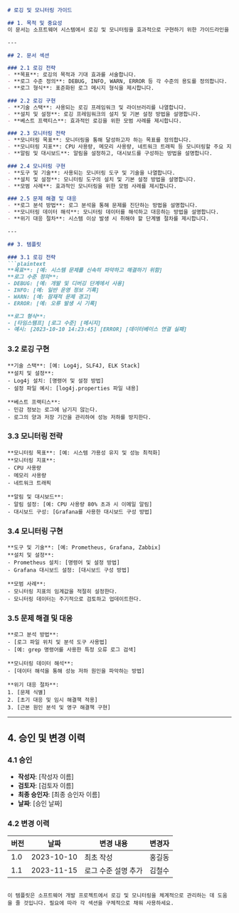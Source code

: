 ```markdown
# 로깅 및 모니터링 가이드

## 1. 목적 및 중요성
이 문서는 소프트웨어 시스템에서 로깅 및 모니터링을 효과적으로 구현하기 위한 가이드라인을 제공합니다. 이를 통해 시스템의 문제를 신속하게 파악하고, 성능을 최적화하며, 보안 및 운영상의 이상 징후를 조기에 탐지할 수 있습니다.

---

## 2. 문서 섹션

### 2.1 로깅 전략
- **목표**: 로깅의 목적과 기대 효과를 서술합니다.
- **로그 수준 정의**: DEBUG, INFO, WARN, ERROR 등 각 수준의 용도를 정의합니다.
- **로그 형식**: 표준화된 로그 메시지 형식을 제시합니다.

### 2.2 로깅 구현
- **기술 스택**: 사용되는 로깅 프레임워크 및 라이브러리를 나열합니다.
- **설치 및 설정**: 로깅 프레임워크의 설치 및 기본 설정 방법을 설명합니다.
- **베스트 프랙티스**: 효과적인 로깅을 위한 모범 사례를 제시합니다.

### 2.3 모니터링 전략
- **모니터링 목표**: 모니터링을 통해 달성하고자 하는 목표를 정의합니다.
- **모니터링 지표**: CPU 사용량, 메모리 사용량, 네트워크 트래픽 등 모니터링할 주요 지표를 나열합니다.
- **알림 및 대시보드**: 알림을 설정하고, 대시보드를 구성하는 방법을 설명합니다.

### 2.4 모니터링 구현
- **도구 및 기술**: 사용되는 모니터링 도구 및 기술을 나열합니다.
- **설치 및 설정**: 모니터링 도구의 설치 및 기본 설정 방법을 설명합니다.
- **모범 사례**: 효과적인 모니터링을 위한 모범 사례를 제시합니다.

### 2.5 문제 해결 및 대응
- **로그 분석 방법**: 로그 분석을 통해 문제를 진단하는 방법을 설명합니다.
- **모니터링 데이터 해석**: 모니터링 데이터를 해석하고 대응하는 방법을 설명합니다.
- **위기 대응 절차**: 시스템 이상 발생 시 취해야 할 단계별 절차를 제시합니다.

---

## 3. 템플릿

### 3.1 로깅 전략
```plaintext
**목표**: [예: 시스템 문제를 신속히 파악하고 해결하기 위함]
**로그 수준 정의**: 
- DEBUG: [예: 개발 및 디버깅 단계에서 사용]
- INFO: [예: 일반 운영 정보 기록]
- WARN: [예: 잠재적 문제 경고]
- ERROR: [예: 오류 발생 시 기록]

**로그 형식**: 
- [타임스탬프] [로그 수준] [메시지]
- 예시: [2023-10-10 14:23:45] [ERROR] [데이터베이스 연결 실패]
```

### 3.2 로깅 구현
```plaintext
**기술 스택**: [예: Log4j, SLF4J, ELK Stack]
**설치 및 설정**: 
- Log4j 설치: [명령어 및 설정 방법]
- 설정 파일 예시: [log4j.properties 파일 내용]

**베스트 프랙티스**: 
- 민감 정보는 로그에 남기지 않는다.
- 로그의 양과 저장 기간을 관리하여 성능 저하를 방지한다.
```

### 3.3 모니터링 전략
```plaintext
**모니터링 목표**: [예: 시스템 가용성 유지 및 성능 최적화]
**모니터링 지표**: 
- CPU 사용량
- 메모리 사용량
- 네트워크 트래픽

**알림 및 대시보드**:
- 알림 설정: [예: CPU 사용량 80% 초과 시 이메일 알림]
- 대시보드 구성: [Grafana를 사용한 대시보드 구성 방법]
```

### 3.4 모니터링 구현
```plaintext
**도구 및 기술**: [예: Prometheus, Grafana, Zabbix]
**설치 및 설정**: 
- Prometheus 설치: [명령어 및 설정 방법]
- Grafana 대시보드 설정: [대시보드 구성 방법]

**모범 사례**:
- 모니터링 지표의 임계값을 적절히 설정한다.
- 모니터링 데이터는 주기적으로 검토하고 업데이트한다.
```

### 3.5 문제 해결 및 대응
```plaintext
**로그 분석 방법**: 
- [로그 파일 위치 및 분석 도구 사용법]
- [예: grep 명령어를 사용한 특정 오류 로그 검색]

**모니터링 데이터 해석**: 
- [데이터 해석을 통해 성능 저하 원인을 파악하는 방법]

**위기 대응 절차**: 
1. [문제 식별]
2. [초기 대응 및 임시 해결책 적용]
3. [근본 원인 분석 및 영구 해결책 구현]
```

---

## 4. 승인 및 변경 이력

### 4.1 승인
- **작성자**: [작성자 이름]
- **검토자**: [검토자 이름]
- **최종 승인자**: [최종 승인자 이름]
- **날짜**: [승인 날짜]

### 4.2 변경 이력
| 버전 | 날짜       | 변경 내용          | 변경자   |
|------|------------|-------------------|---------|
| 1.0  | 2023-10-10 | 최초 작성         | 홍길동  |
| 1.1  | 2023-11-15 | 로그 수준 설명 추가 | 김철수  |
```

이 템플릿은 소프트웨어 개발 프로젝트에서 로깅 및 모니터링을 체계적으로 관리하는 데 도움을 줄 것입니다. 필요에 따라 각 섹션을 구체적으로 채워 사용하세요.
```